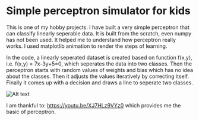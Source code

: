 # Simple perceptron simulator for kids

This is one of my hobby projects. I have built a very simple perceptron that can classify linearly seperable data. It is built from the scratch, even numpy has not been used. It helped me to understand how perceptron really works. I used matplotlib animation to render the steps of learning.

In the code, a linearly seperated dataset is created based on function f(x,y), i.e. f(x,y) = 7x-3y+5=0, which seperates the data into two classes. Then the perceptron starts with random values of weights and bias which has no idea about the classes. Then it adjusts the values iteratively by correcting itself. Finally it comes up with a decision and draws a line to seperate two classes.

![Alt text](https://github.com/imruljubair/Simple-perceptron-simulator-for-kids/blob/master/perceptron.gif)

I am thankful to: https://youtu.be/XJ7HLz9VYz0 which provides me the basic of perceptron.

